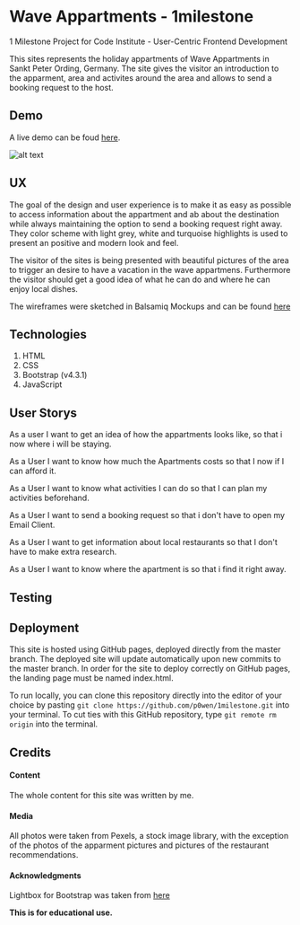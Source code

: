 # Wave Appartments - 1milestone

1 Milestone Project for Code Institute - User-Centric Frontend Development

This sites represents the holiday appartments of Wave Appartments in Sankt Peter Ording, Germany. The site gives the visitor an introduction to the apparment, area and activites around the area and allows to send a booking request to the host. 

## Demo
A live demo can be foud [here](https://p0wen.github.io/1milestone/index.html "Wave Appartments").

![alt text](https://github.com/p0wen/1milestone/blob/master/media/portfolioview.gif "WaveApartments Demo")

## UX
The goal of the design and user experience is to make it as easy as possible to access information about the appartment and ab about the destination while always maintaining the option to send a booking request right away. They color scheme with light grey, white and turquoise highlights is used to present an positive and modern look and feel. 

The visitor of the sites is being presented with beautiful pictures of the area to trigger an desire to have a vacation in the wave appartmens. Furthermore the visitor should get a good idea of what he can do and where he can enjoy local dishes. 

The wireframes were sketched in Balsamiq Mockups and can be found [here](https://github.com/p0wen/1milestone/tree/master/wireframes)

## Technologies

1. HTML
2. CSS
3. Bootstrap (v4.3.1)
4. JavaScript

## User Storys

As a user I want to get an idea of how the appartments looks like, so that i now where i will be staying.

As a User I want to know how much the Apartments costs so that I now if I can afford it.

As a User I want to know what activities I can do so that I can plan my activities beforehand.

As a User I want to send a booking request so that i don't have to open my Email Client.

As a User I want to get information about local restaurants so that  I don't have to make extra research.

As a User I want to know where the apartment is so that i find it right away.

## Testing



## Deployment

This site is hosted using GitHub pages, deployed directly from the master branch. The deployed site will update automatically upon new commits to the master branch. In order for the site to deploy correctly on GitHub pages, the landing page must be named index.html.

To run locally, you can clone this repository directly into the editor of your choice by pasting `git clone https://github.com/p0wen/1milestone.git` into your terminal. To cut ties with this GitHub repository, type `git remote rm origin` into the terminal.

## Credits

#### Content

The whole content for this site was written by me.

#### Media

All photos were taken from Pexels, a stock image library, with the exception of the photos of the apparment pictures and pictures of the restaurant recommendations. 

#### Acknowledgments

Lightbox for Bootstrap was taken from [here](https://ashleydw.github.io/lightbox/)


**This is for educational use.**
